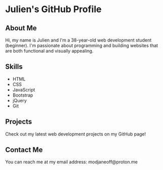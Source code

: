 <h1>Julien's GitHub Profile</h1>

<h2>About Me</h2>
<p>Hi, my name is Julien and I'm a 38-year-old web development student (beginner). I'm passionate about programming and building websites that are both functional and visually appealing.</p>

<h2>Skills</h2>
<ul>
  <li>HTML</li>
  <li>CSS</li>
  <li>JavaScript</li>
  <li>Bootstrap</li>
  <li>jQuery</li>
  <li>Git</li>
</ul>

<h2>Projects</h2>
<p>Check out my latest web development projects on my GitHub page!</p>

<h2>Contact Me</h2>
<p>You can reach me at my email address: modjaneoff@proton.me</p>

